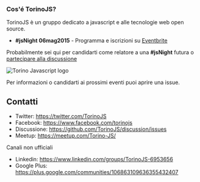 ### Cos'é TorinoJS?
TorinoJS è un gruppo dedicato a javascript e alle tecnologie web open source.

- **#jsNight 06mag2015** - Programma e iscrizioni su  [Eventbrite](http://www.eventbrite.it/e/biglietti-jsnight-torino-incontro-su-javascript-e-tecnologie-web-open-source-16247263001)

Probabilmente sei qui per candidarti come relatore a una **#jsNight** futura o [partecipare alla discussione](https://github.com/TorinoJS/discussion/issues)

![Torino Javascript logo](https://cloud.githubusercontent.com/assets/8074/6778491/49b975b8-d153-11e4-9645-363f37e6222c.png)

Per informazioni o candidarti ai prossimi eventi puoi aprire una issue.

## Contatti

- Twitter: https://twitter.com/TorinoJS
- Facebook: https://www.facebook.com/torinojs
- Discussione: https://github.com/TorinoJS/discussion/issues
- Meetup: https://meetup.com/Torino-JS/

Canali non ufficiali

- Linkedin: https://www.linkedin.com/groups/TorinoJS-6953656
- Google Plus: https://plus.google.com/communities/106863109636355432407
